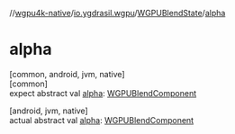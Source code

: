 //[wgpu4k-native](../../../index.md)/[io.ygdrasil.wgpu](../index.md)/[WGPUBlendState](index.md)/[alpha](alpha.md)

# alpha

[common, android, jvm, native]\
[common]\
expect abstract val [alpha](alpha.md): [WGPUBlendComponent](../-w-g-p-u-blend-component/index.md)

[android, jvm, native]\
actual abstract val [alpha](alpha.md): [WGPUBlendComponent](../-w-g-p-u-blend-component/index.md)